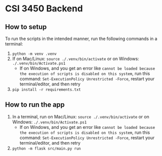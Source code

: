 # CSI 3450 Backend

## How to setup

To run the scripts in the intended manner, run the following commands in a terminal:
1. `python -m venv .venv`
2. If on Mac/Linux: `source ./.venv/bin/activate` or on Windows: `./.venv/bin/Activate.ps1`
    - If on Windows, and you get an error like `cannot be loaded because the execution of scripts is disabled on this system`, run this command: `Set-ExecutionPolicy Unrestricted -Force`, restart your terminal/editor, and then retry
3. `pip install -r requirements.txt`

## How to run the app

1. In a terminal, run on Mac/Linux: `source ./.venv/bin/activate` or on Windows: `./.venv/bin/Activate.ps1`
    - If on Windows, and you get an error like `cannot be loaded because the execution of scripts is disabled on this system`, run this command: `Set-ExecutionPolicy Unrestricted -Force`, restart your terminal/editor, and then retry
2. `python -m flask src/main.py run`
